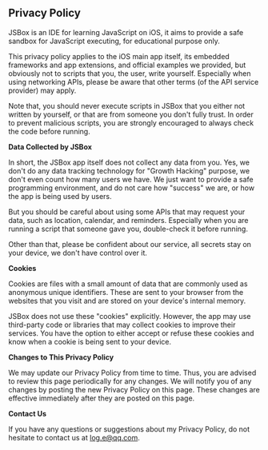 ## Privacy Policy

JSBox is an IDE for learning JavaScript on iOS, it aims to provide a safe sandbox for JavaScript executing, for educational purpose only.

This privacy policy applies to the iOS main app itself, its embedded frameworks and app extensions, and official examples we provided, but obviously not to scripts that you, the user, write yourself. Especially when using networking APIs, please be aware that other terms (of the API service provider) may apply.

Note that, you should never execute scripts in JSBox that you either not written by yourself, or that are from someone you don't fully trust. In order to prevent malicious scripts, you are strongly encouraged to always check the code before running.

**Data Collected by JSBox**

In short, the JSBox app itself does not collect any data from you. Yes, we don't do any data tracking technology for "Growth Hacking" purpose, we don't even count how many users we have. We just want to provide a safe programming environment, and do not care how "success" we are, or how the app is being used by users.

But you should be careful about using some APIs that may request your data, such as location, calendar, and reminders. Especially when you are running a script that someone gave you, double-check it before running.

Other than that, please be confident about our service, all secrets stay on your device, we don't have control over it.

**Cookies**

Cookies are files with a small amount of data that are commonly used as anonymous unique identifiers. These are sent to your browser from the websites that you visit and are stored on your device's internal memory.

JSBox does not use these "cookies" explicitly. However, the app may use third-party code or libraries that may collect cookies to improve their services. You have the option to either accept or refuse these cookies and know when a cookie is being sent to your device.

**Changes to This Privacy Policy**

We may update our Privacy Policy from time to time. Thus, you are advised to review this page periodically for any changes. We will notify you of any changes by posting the new Privacy Policy on this page. These changes are effective immediately after they are posted on this page.

**Contact Us**

If you have any questions or suggestions about my Privacy Policy, do not hesitate to contact us at log.e@qq.com.